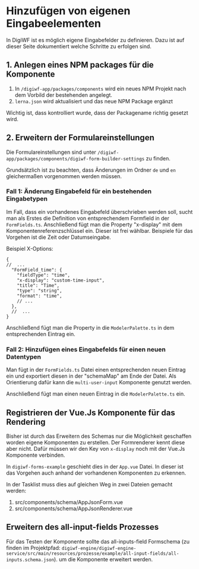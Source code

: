 # Hinzufügen von eigenen Eingabeelementen

In DigiWF ist es möglich eigene Eingabefelder zu definieren. 
Dazu ist auf dieser Seite dokumentiert welche Schritte zu erfolgen sind.

## 1. Anlegen eines NPM packages für die Komponente

1. In `/digiwf-app/packages/components` wird ein neues NPM Projekt nach dem Vorbild der bestehenden angelegt.
2. `lerna.json` wird aktualisiert und das neue NPM Package ergänzt

Wichtig ist, dass kontrolliert wurde, dass der Packagename richtig gesetzt wird.

## 2. Erweitern der Formulareinstellungen

Die Formulareinstellungen sind unter `/digiwf-app/packages/components/digiwf-form-builder-settings` zu finden.

Grundsätzlich ist zu beachten, dass Änderungen im Ordner `de` und `en` gleichermaßen vorgenommen werden müssen.

### Fall 1: Änderung Eingabefeld für ein bestehenden Eingabetypen

Im Fall, dass ein vorhandenes Eingabefeld überschrieben werden soll, 
sucht man als Erstes die Definition von entsprechendem Formfield in der `FormFields.ts`.
Anschließend fügt man die Property "x-display" mit dem Komponentenreferenzschlüssel ein. Dieser ist frei wählbar. 
Beispiele für das Vorgehen ist die Zeit oder Datumseingabe. 

Beispiel X-Options: 
```json5
{
//  ...
  "FormField_time": {
    "fieldType": "time",
    "x-display": "custom-time-input",
    "title": "Time",
    "type": "string",
    "format": "time",
    // ...
  },
  //  ...
}
```
Anschließend fügt man die Property in die `ModelerPalette.ts` in dem entsprechenden Eintrag ein.

### Fall 2: Hinzufügen eines Eingabefelds für einen neuen Datentypen

Man fügt in der `FormFields.ts` Datei einen entsprechenden neuen Eintrag ein 
und exportiert diesen in der "schemaMap" am Ende der Datei. 
Als Orientierung dafür kann die `multi-user-input` Komponente genutzt werden.

Anschließend fügt man einen neuen Eintrag in die `ModelerPalette.ts` ein.

## Registrieren der Vue.Js Komponente für das Rendering

Bisher ist durch das Erweitern des Schemas nur die Möglichkeit geschaffen worden eigene Komponenten zu erstellen. 
Der Formrenderer kennt diese aber nicht. 
Dafür müssen wir den Key von `x-display` noch mit der Vue.Js Komponente verbinden. 

In `digiwf-forms-example` geschieht dies in der `App.vue` Datei. 
In dieser ist das Vorgehen auch anhand der vorhandenen Komponenten zu erkennen. 

In der Tasklist muss dies auf gleichen Weg in zwei Dateien gemacht werden: 
1. src/components/schema/AppJsonForm.vue
2. src/components/schema/AppJsonRenderer.vue

## Erweitern des all-input-fields Prozesses

Für das Testen der Komponente sollte das all-inputs-field Formschema
(zu finden im Projektpfad: `digiwf-engine/digiwf-engine-service/src/main/resources/prozesse/example/all-input-fields/all-inputs.schema.json`).
um die Komponente erweitert werden.
